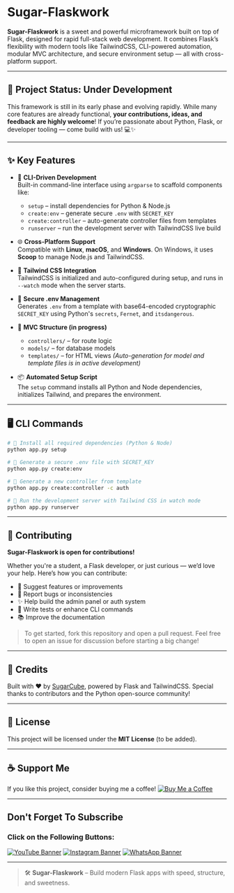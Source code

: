 # Sugar-Flaskwork

**Sugar-Flaskwork** is a sweet and powerful microframework built on top of Flask, designed for rapid full-stack web development. It combines Flask’s flexibility with modern tools like TailwindCSS, CLI-powered automation, modular MVC architecture, and secure environment setup — all with cross-platform support.

---

## 🚧 Project Status: Under Development

This framework is still in its early phase and evolving rapidly. While many core features are already functional, **your contributions, ideas, and feedback are highly welcome**! If you’re passionate about Python, Flask, or developer tooling — come build with us! 💻✨

---

## ✨ Key Features

- 🔧 **CLI-Driven Development**  
  Built-in command-line interface using `argparse` to scaffold components like:
  - `setup` – install dependencies for Python & Node.js
  - `create:env` – generate secure `.env` with `SECRET_KEY`
  - `create:controller` – auto-generate controller files from templates
  - `runserver` – run the development server with TailwindCSS live build

- 🌐 **Cross-Platform Support**  
  Compatible with **Linux**, **macOS**, and **Windows**. On Windows, it uses **Scoop** to manage Node.js and TailwindCSS.

- 🎨 **Tailwind CSS Integration**  
  TailwindCSS is initialized and auto-configured during setup, and runs in `--watch` mode when the server starts.

- 🔐 **Secure .env Management**  
  Generates `.env` from a template with base64-encoded cryptographic `SECRET_KEY` using Python's `secrets`, `Fernet`, and `itsdangerous`.

- 🧱 **MVC Structure (in progress)**  
  - `controllers/` – for route logic
  - `models/` – for database models
  - `templates/` – for HTML views
  *(Auto-generation for model and template files is in active development)*

- 📦 **Automated Setup Script**  
  The `setup` command installs all Python and Node dependencies, initializes Tailwind, and prepares the environment.

---

## 🖥️ CLI Commands

```bash
# 🔧 Install all required dependencies (Python & Node)
python app.py setup

# 🔐 Generate a secure .env file with SECRET_KEY
python app.py create:env

# 📂 Generate a new controller from template
python app.py create:controller -c auth

# 🚀 Run the development server with Tailwind CSS in watch mode
python app.py runserver
```

---

## 🤝 Contributing

**Sugar-Flaskwork is open for contributions!**

Whether you're a student, a Flask developer, or just curious — we’d love your help. Here’s how you can contribute:

* 🚀 Suggest features or improvements
* 🐛 Report bugs or inconsistencies
* ✨ Help build the admin panel or auth system
* 🧪 Write tests or enhance CLI commands
* 📚 Improve the documentation

> To get started, fork this repository and open a pull request.
> Feel free to open an issue for discussion before starting a big change!

---

## 🧃 Credits

Built with ❤️ by [SugarCube](https://github.com/Sugarcube08), powered by Flask and TailwindCSS.
Special thanks to contributors and the Python open-source community!

---

## 📜 License

This project will be licensed under the **MIT License** (to be added).

---

## ☕ Support Me

If you like this project, consider buying me a coffee!
[![Buy Me a Coffee](https://img.shields.io/badge/Buy%20Me%20a%20Coffee-Support%20Me-orange?style=flat-square&logo=buy-me-a-coffee)](https://www.buymeacoffee.com/sugarcube08)

---

## Don't Forget To Subscribe
### Click on the Following Buttons:
[![YouTube Banner](https://img.shields.io/badge/YouTube-%23FF0000.svg?logo=YouTube&logoColor=white)](https://www.youtube.com/@SugarCode-Z?sub_confirmation=1)
[![Instagram Banner](https://img.shields.io/badge/Instagram-%23E4405F.svg?logo=Instagram&logoColor=white)](https://www.instagram.com/sugarcodez)
[![WhatsApp Banner](https://img.shields.io/badge/WhatsApp-%25D366.svg?logo=whatsapp&logoColor=white)](https://whatsapp.com/channel/0029Vb5fFdzKgsNlaxFmhg1T)

---

> 🛠️ **Sugar-Flaskwork** – Build modern Flask apps with speed, structure, and sweetness.

